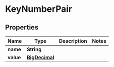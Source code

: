

# KeyNumberPair

## Properties

Name | Type | Description | Notes
------------ | ------------- | ------------- | -------------
**name** | **String** |  | 
**value** | [**BigDecimal**](BigDecimal.md) |  | 




